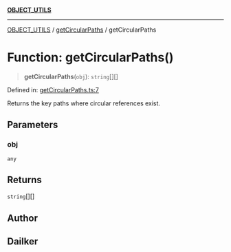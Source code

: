 [**OBJECT_UTILS**](../../README.md)

***

[OBJECT_UTILS](../../README.md) / [getCircularPaths](../README.md) / getCircularPaths

# Function: getCircularPaths()

> **getCircularPaths**(`obj`): `string`[][]

Defined in: [getCircularPaths.ts:7](https://github.com/dailker/everyutil/blob/db1e809d4c097dd2ba5f952e07c115f09a518c6c/src/object/getCircularPaths.ts#L7)

Returns the key paths where circular references exist.

## Parameters

### obj

`any`

## Returns

`string`[][]

## Author

## Dailker

